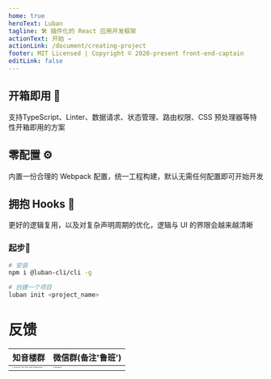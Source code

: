 ```yaml
---
home: true
heroText: Luban
tagline: 🛠 插件化的 React 应用开发框架
actionText: 开始 →
actionLink: /document/creating-project
footer: MIT Licensed | Copyright © 2020-present front-end-captain
editLink: false
---
```


<div class="features">
  <div class="feature">
    <h2>开箱即用 🍱</h2>
    <p>支持TypeScript、Linter、数据请求、状态管理、路由权限、CSS 预处理器等特性开箱即用的方案</p>
  </div>
  <div class="feature">
    <h2>零配置 ⚙️</h2>
    <p>内置一份合理的 Webpack 配置，统一工程构建，默认无需任何配置即可开始开发</p>
  </div>
  <div class="feature">
    <h2>拥抱 Hooks 🌈</h2>
    <p>更好的逻辑复用，以及对复杂声明周期的优化，逻辑与 UI 的界限会越来越清晰</p>
  </div>
</div>

### 起步🚀

``` bash
# 安装
npm i @luban-cli/cli -g

# 创建一个项目
luban init <project_name>
```


# 反馈

| 知音楼群                                                     | 微信群(备注'鲁班')                                           |
| ------------------------------------------------------------ | ------------------------------------------------------------ |
| <img src="https://i.loli.net/2021/04/02/R469LEAUBq1yFpw.jpg" alt="2CA60091-DC80-4D9A-8098-6E53B233D38A" style="zoom: 15%;" /> | <img src="https://i.loli.net/2021/04/02/DI2lF6dZRQL7pna.jpg" alt="WechatIMG7" style="zoom:15%;" /> |
